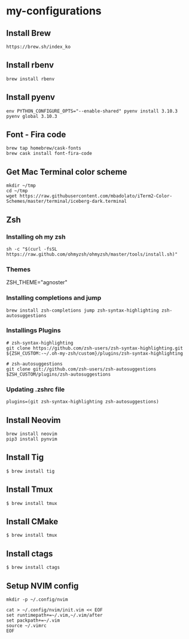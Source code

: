 # my-configurations

## Install Brew
```
https://brew.sh/index_ko
```

## Install rbenv
```
brew install rbenv
```

## Install pyenv

```
env PYTHON_CONFIGURE_OPTS="--enable-shared" pyenv install 3.10.3
pyenv global 3.10.3
```

## Font - Fira code

```
brew tap homebrew/cask-fonts
brew cask install font-fira-code
```

## Get Mac Terminal color scheme
```
mkdir ~/tmp
cd ~/tmp
wget https://raw.githubusercontent.com/mbadolato/iTerm2-Color-Schemes/master/terminal/iceberg-dark.terminal
```

## Zsh

### Installing oh my zsh
```
sh -c "$(curl -fsSL https://raw.github.com/ohmyzsh/ohmyzsh/master/tools/install.sh)"
```

### Themes

ZSH_THEME="agnoster"

### Installing completions and jump
```
brew install zsh-completions jump zsh-syntax-highlighting zsh-autosuggestions
```


### Installings Plugins
```
# zsh-syntax-highlighting
git clone https://github.com/zsh-users/zsh-syntax-highlighting.git ${ZSH_CUSTOM:-~/.oh-my-zsh/custom}/plugins/zsh-syntax-highlighting

# zsh-autosuggestions
git clone git://github.com/zsh-users/zsh-autosuggestions $ZSH_CUSTOM/plugins/zsh-autosuggestions
```

### Updating .zshrc file
`plugins=(git zsh-syntax-highlighting zsh-autosuggestions)`

## Install Neovim
```shell
brew install neovim
pip3 install pynvim
```

## Install Tig
```$ brew install tig```

## Install Tmux
```$ brew install tmux```

## Install CMake
```$ brew install tmux```

## Install ctags
```$ brew install ctags```

## Setup NVIM config

```
mkdir -p ~/.config/nvim
```

```
cat > ~/.config/nvim/init.vim << EOF
set runtimepath+=~/.vim,~/.vim/after
set packpath+=~/.vim
source ~/.vimrc
EOF
```
